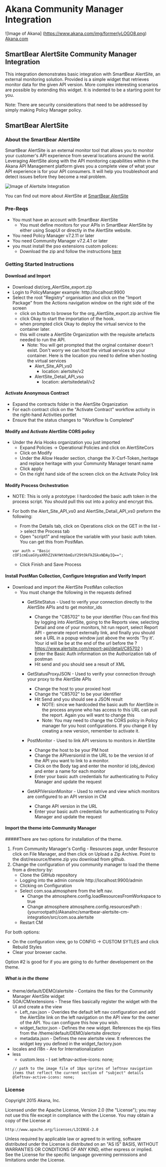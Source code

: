 # Akana Community Manager Integration
![Image of Akana] 
(https://www.akana.com/img/formerlyLOGO8.png) 
[Akana.com](http://akana.com)

## SmartBear AlertSite Community Manager Integration
This integration demonstrates basic integration with SmartBear AlertSite, an external monitoring solution. Provided is a simple widget that retrieves monitor data for the given API version.  More complex interesting scenarios are possible by extending this widget.   It is indented to be a starting point for you. 

Note: There are security considerations that need to be addressed by simply making Policy Manager policy.  

## SmartBear AlertSite
### About the SmartBear AlertSite
SmartBear AlertSite is an external monitor tool that allows you to monitor your customer's API experience from several locations around the world.  Leveraging AlertSite along with the API monitoring capabilities within in the Akana API Management platform gives you a complete view of what your API experience is for your API consumers.  It will help you troubleshoot and detect issues before they become a real problem.  

![Image of Alertsite Integration](dist/images/AlertSite-CM.png)

You can find out more about AlertSite at [SmartBear AlertSite](http://smartbear.com/product/alertsite/overview/)

### Pre-Reqs

- You must have an account with SmartBear AlertSite
    + You must define monitors for your APIs in SmartBear AlertSite by either using SoapUI or directly in the AlertSite website. 
- You need Policy Manager v7.2.11 or later
- You need Community Manager v7.2.4.1 or later
- you must install the pso extensions custom polices:
    + Download the zip and follow the instructions [here](http://github.com/akanainc/akana-pso-tools/tree/master/akana-pso-apihooks-extensions)

### Getting Started Instructions
#### Download and Import
- Download dist/org_AlertSite_export.zip
- Login to PolicyManager  example: http://localhost:9900
- Select the root "Registry" organisation and click on the "Import Package" from the Actions navigation window on the right side of the screen
  + click on button to browse for the org_AlertSite_export.zip archive file 
  + click Okay to start the importation of the hook.
  + when prompted click Okay to deploy the virtual service to the container later.
  + this will create a AlertSite Organization with the requisite artefacts needed to run the API.
    + Note: You will get prompted that the orginal container doesn't exist.  Don't worry we can host the virtual services to your container.   Here is the location you need to define when hosting the virtual services
        + Alert_Site_API_vs0
            + location: alertsite/v2
        + AlertSite_Detail_API_vso
            + location: alertsitedetail/v2

#### Activate Anonymous Contract
- Expand the contracts folder in the AlertSite Organization
- For each contract click on the "Activate Contract" workflow activity in the right-hand Activities portlet
- Ensure that the status changes to "Workflow Is Completed"

#### Modify and Activate AlertSite CORS policy
- Under the Aria Hooks organization you just imported
    + Expand Policies -> Operational Policies and click on AlertSiteCors
    + Click on Modify
    + Under the Allow Header section, change the X-Csrf-Token_heritage and replace heritage with your Community Manager tenant name
    + Click apply
    + On the right hand side of the screen click on the Activate Policy link

####  Modify Process Orchestration
+ NOTE: This is only a prototype:  I hardcoded the basic auth token in the process script.  You should pull this out into a policy and encrypt this. 
+ For both the Alert_Site_API_vs0 and AlertSite_Detail_API_vs0 preform the following:
    + From the Details tab, click on Operations click on the GET in the list -> select the Process tab
    + Open "script1" and replace the variable with your basic auth token.  You can get this from PostMan.
    
    ```
    var auth = "Basic cOF1cmEuaGVyaXRhZ2VAYWthbmEuY29tOkFkZGkxNDAyIQ=="; 

    ```
    
    + Click Finish and Save Process

#### Install PostMan Collection, Configure Integration and Verify Import
- Download and import the AlertSite PostMan collection
    + You must change the following in the requests defined
        + GetSiteStatus - Used to verify your connection directly to the AlertSite APIs and to get monitor_ids
            + Change the "C85702" to be your identifier (You can find this by logging into AlertSite, going to the Reports view, selecting Detail and one of your monitors,  hit run report, select Report API - generate report externally link, and finally you should see a URL in a popup window just above the words 'Try it'.  Your id will be be at the end of the url before the ? https://www.alertsite.com/report-api/detail/C85702 )
            + Enter the Basic Auth information on the Authorization tab of postman
            + Hit send and you should see a result of XML
        
        + GetStatusProxyJSON - Used to verify your connection through your proxy to the AlertSite APIs
            + Change the host to your proxied host
            + Change the "C85702" to be your identifier
            + Hit Send and you should see a JSON result  
                + NOTE: since we hardcoded the basic auth for AlertSite in the process anyone who has access to this URL can pull the report.  Again you will want to change this
                + Note: You may need to change the CORS policy in Policy manager for you host configurations.  If you change it by creating a new version, remember to activate it. 
        
        + PostMonitor - Used to link API versions to monitors in AlertSite
            + Change the host to be your PM host
            + Change the APIversionId in the URL to be the version Id of the API you want to link to a monitor.
            + Click on the Body tag and enter the monitor id (obj_device) and enter a name for each monitor
            + Enter your basic auth credentials for authenticating to Policy Manager and update the request
        
        + GetAPIVersionMonitor - Used to retrive and view which monitors are configured to an API version in CM
            + Change API version in the URL
            + Enter your basic auth credentials for authenticating to Policy Manager and update the request

#### Import the theme into Community Manager
#####There are two options for installation of the theme.
1. From Community Manager's Config - Resources page, under Resource click on File Manager, and then click on Upload a Zip Archive.  Point to the dist/resource/theme.zip you download from github.
2. Change the configuration of you community manager to load the theme from a directory by:
    + Clone the GitHub repository
    + Logging into the admin console http://localhost:9900/admin
    + Clicking on Configuration
    + Select com.soa.atmosphere from the left nav.
        + Change the atmosphere.config.loadResourcesFromWorkspace to true
        + Change atmosphere atmosphere.config.resourcesPath :  {yourrootpath}/AkanaInc/smartbear-alertsite-cm-integration/src/com.soa.alertsite
    + Restart CM

For both options:
+ On the configuration view, go to  CONFIG -> CUSTOM SYTLES and click Rebuild Styles
+ Clear your browser cache. 

Option #2 is good for if you are going to do further developement on the theme.

##### What is in the theme
+ theme/default/DEMO/alertsite - Contains the files for the Community Manager AlertSite widget
+ SOA/CM/extensions - These files basically register the widget with the UI and create a the view
    + Left_nav.json - Overides the default left nav configuration and add the AlertSite link on the left navigation on the API view for the owner of the API.  You can configure this how you wish.
    + widget_factor.json - Defines the new widget. References the ejs files from the /theme/default/DEMO/alertsite directory
    + metadata.json - Defines the new alertsite view.  It references the widget key you defined in the widget_factory.json
+ locales and i18n - Are for Internationalization
+ less
    + custom.less - I set leftnav-active-icons: none;
    ```
    // path to the image file of 18px sprites of leftnav navigation items that reflect the current section of "subject" details
    @leftnav-active-icons: none;

    ```

  

### License
Copyright 2015 Akana, Inc.

Licensed under the Apache License, Version 2.0 (the "License");
you may not use this file except in compliance with the License.
You may obtain a copy of the License at

    http://www.apache.org/licenses/LICENSE-2.0

Unless required by applicable law or agreed to in writing, software
distributed under the License is distributed on an "AS IS" BASIS,
WITHOUT WARRANTIES OR CONDITIONS OF ANY KIND, either express or implied.
See the License for the specific language governing permissions and
limitations under the License.


